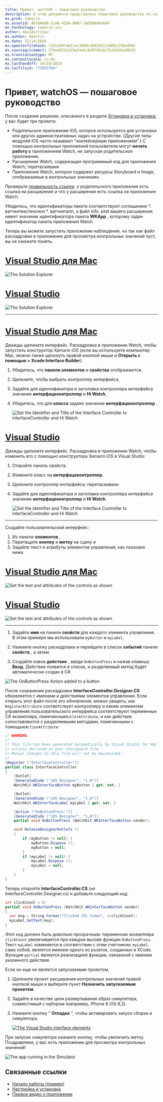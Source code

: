 ```yaml
---
title: Привет, watchOS — пошаговое руководство
description: В этом документе представлено пошаговое руководство по созданию простого приложения watchOS с помощью Xamarin. В нем описывается работа в Visual Studio и Visual Studio для Mac, работа с раскадровкой и реагирование на события в коде.
ms.prod: xamarin
ms.assetid: AD1DA488-51AB-420A-A0B7-3AE69A964A40
ms.technology: xamarin-ios
author: davidortinau
ms.author: daortin
ms.date: 12/14/2016
ms.openlocfilehash: f1551607a621ac3960c39d282111065c258ed90e
ms.sourcegitcommit: 2fbe4932a319af4ebc829f65eb1fb1816ba305d3
ms.translationtype: MT
ms.contentlocale: ru-RU
ms.lasthandoff: 10/29/2019
ms.locfileid: "73032764"
---
```

# <a name="hello-watchos--walkthrough"></a>Привет, watchOS — пошаговое руководство

После создания решения, описанного в разделе [Установка и установка](~/ios/watchos/get-started/installation.md), у вас будет три проекта:

- Родительское приложение iOS, которое используется для установки или других административных задач на устройстве. (Другие типы модулей iOS часто называют "контейнерным приложением".) С помощью контрольных приложений пользователи могут **начать работу с** приложением Watch, не запуская родительское приложение.
- Расширение Watch, содержащее программный код для приложения Watch; перетаскивани
- Приложение Watch, которое содержит ресурсы Storyboard и Image, отображаемые в контрольных значениях.

Проверьте [правильность ссылок](~/ios/watchos/get-started/project-references.md): у родительского приложения есть ссылка на расширение и что у расширения есть ссылка на приложение Watch.

Убедитесь, что идентификаторы пакета соответствуют соглашению \*. ватчкитекстенсион \*. ватчкитапп, а файл info. plist вашего расширения имеет значение идентификатора пакета **WKApp** , которому задан идентификатор пакета приложения Watch.

Теперь вы можете запустить приложение наблюдения, но так как файл раскадровки в приложении для просмотра контрольных значений пуст, вы не сможете понять.

# <a name="visual-studio-for-mactabmacos"></a>[Visual Studio для Mac](#tab/macos)

![](hello-watch-images/projectstructure.png "The Solution Explorer")

# <a name="visual-studiotabwindows"></a>[Visual Studio](#tab/windows)

![](hello-watch-images/vs-projectstructure.png "The Solution Explorer")

-----

# <a name="visual-studio-for-mactabmacos"></a>[Visual Studio для Mac](#tab/macos)

Дважды щелкните интерфейс. Раскадровка в приложении Watch, чтобы запустить конструктор Xamarin iOS (если вы используете компьютер Mac, можно также щелкнуть правой кнопкой мыши и **Открыть с помощью > Xcode Interface Builder**).

1. Убедитесь, что **панели элементов** и **свойства** отображаются.
1. Щелкните, чтобы выбрать контроллер интерфейса,
1. Задайте для идентификатора и заголовка контроллера интерфейса значение **интерфацеконтроллер** и **Hi Watch**,
1. Убедитесь, что для **класса** задано значение **интерфацеконтроллер** .

    ![](hello-watch-images/interfacecontrollerattributes.png "Set the Identifier and Title of the Interface Controller to interfaceController and Hi Watch")

# <a name="visual-studiotabwindows"></a>[Visual Studio](#tab/windows)

Дважды щелкните интерфейс. Раскадровка в приложении Watch, чтобы изменить его с помощью конструктора Xamarin iOS в Visual Studio:

1. Откройте панель свойств.
1. Измените класс на **интерфацеконтроллер**.
1. Щелкните контроллер интерфейса; перетаскивани
1. Задайте для идентификатора и заголовка контроллера интерфейса значение **интерфацеконтроллер** и **Hi Watch**.

    ![](hello-watch-images/vs-interfacecontrollerattributes.png "Set the Identifier and Title of the Interface Controller to interfaceController and Hi Watch")

-----

Создайте пользовательский интерфейс:

1. Из панели **элементов** ,
1. Перетащите **кнопку** и **метку** на сцену и
1. Задайте текст и атрибуты элементов управления, как показано ниже.

# <a name="visual-studio-for-mactabmacos"></a>[Visual Studio для Mac](#tab/macos)

![](hello-watch-images/draganddrop.png "Set the text and attributes of the controls as shown")

# <a name="visual-studiotabwindows"></a>[Visual Studio](#tab/windows)

![](hello-watch-images/vs-draganddrop.png "Set the text and attributes of the controls as shown")

-----

1. Задайте **имя** на панели **свойств** для каждого элемента управления. В этом примере мы использовали `myButton` и `myLabel`.

1. Нажмите кнопку раскадровки и перейдите в список **событий** панели **свойств** , а затем

1. Создайте новое **действие** , введя `OnButtonPress` и нажав клавишу **Ввод**.
  Действие появится в списке, и разделяемый метод будет автоматически создан в C#.

![](hello-watch-images/buttonaction.png "The OnButtonPress Action added to a button")

После сохранения раскадровки **InterfaceController.Designer.CS** обновляется с именами и действиями элементов управления. Если открыть этот файл после его обновления, можно увидеть, как `RegisterAttribute` соответствует контроллеру и каким элементам управления пользовательского интерфейса соответствуют переменные C# экземпляра, помеченные`OutletAttribute`, и как действия сопоставляются с разделяемыми методами, помеченными с помощью`ActionAttribute`:

```csharp
// WARNING
//
// This file has been generated automatically by Visual Studio for Mac from the outlets and
// actions declared in your storyboard file.
// Manual changes to this file will not be maintained.
//
[Register ("InterfaceController")]
partial class InterfaceController
{
    [Outlet]
    [GeneratedCode ("iOS Designer", "1.0")]
    WatchKit.WKInterfaceButton myButton { get; set; }

    [Outlet]
    [GeneratedCode ("iOS Designer", "1.0")]
    WatchKit.WKInterfaceLabel myLabel { get; set; }

    [Action ("OnButtonPress:")]
    [GeneratedCode ("iOS Designer", "1.0")]
    partial void OnButtonPress (WatchKit.WKInterfaceButton sender);

    void ReleaseDesignerOutlets ()
    {
        if (myButton != null) {
            myButton.Dispose ();
            myButton = null;
        }
        if (myLabel != null) {
            myLabel.Dispose ();
            myLabel = null;
        }
    }
}
```

Теперь откройте **InterfaceController.CS** (*не* InterfaceController.Designer.cs) и добавьте следующий код:

```csharp
int clickCount = 0;
partial void OnButtonPress (WatchKit.WKInterfaceButton sender)
{
  var msg = String.Format("Clicked {0} times", ++clickCount);
  myLabel.SetText(msg);
}
```

Этот код должен быть довольно прозрачным: переменная экземпляра `clickCount` увеличивается при каждом вызове функции `OnButtonPress`. Текст `myLabel` изменяется в соответствии с этим счетчиком; `myLabel`, само собой, является именем одного из розеток, созданных в XCode. Функция `partial` является реализацией функции, связанной с именем указанного действия.

Если он еще не является запускаемым проектом,

1. Щелкните проект расширения контрольных значений правой кнопкой мыши и выберите пункт **Назначить запускаемым проектом**.

1. Задайте в качестве цели развертывания образ симулятора, совместимый с набором (например, iPhone 6 iOS 8,2).

1. Нажмите кнопку " **Отладка** ", чтобы активировать запуск сборки и симулятора.

    [![](hello-watch-images/readytodebug-sml.png "The Visual Studio interface elements")](hello-watch-images/readytodebug.png#lightbox)

При запуске симулятора нажмите кнопку, чтобы увеличить метку.
Поздравляем, у вас есть приложение для просмотра контрольных значений!

![](hello-watch-images/running.png "The app running in the Simulator")

## <a name="related-links"></a>Связанные ссылки

- [Начало работы (пример)](https://docs.microsoft.com/samples/xamarin/ios-samples/watchkit-gettingstarted)
- [Настройка и установка](~/ios/watchos/get-started/installation.md)
- [Первое видео о приложении](https://blog.xamarin.com/your-first-watch-kit-app/)
